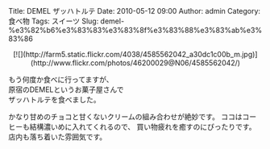 Title: DEMEL ザッハトルテ
Date: 2010-05-12 09:00
Author: admin
Category: 食べ物
Tags: スイーツ
Slug: demel-%e3%82%b6%e3%83%83%e3%83%8f%e3%83%88%e3%83%ab%e3%83%86

<p>
<center>
[![](http://farm5.static.flickr.com/4038/4585562042_a30dc1c00b_m.jpg)](http://www.flickr.com/photos/46200029@N06/4585562042/)

</center>
  
もう何度か食べに行ってますが、  
原宿のDEMELというお菓子屋さんで  
ザッハトルテを食べました。

</p>
かなり甘めのチョコと甘くないクリームの組み合わせが絶妙です。  
ココはコーヒーも結構濃いめに入れてくれるので、  
買い物疲れを癒すのにぴったりです。  
店内も落ち着いた雰囲気です。
